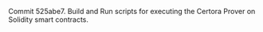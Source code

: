 Commit 525abe7.                    Build and Run scripts for executing the Certora Prover on Solidity smart contracts.